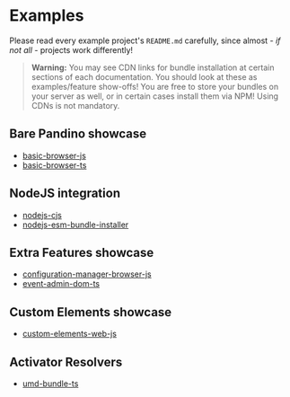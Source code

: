 # Examples

Please read every example project's `README.md` carefully, since almost _- if not all -_ projects work differently!

> **Warning:** You may see CDN links for bundle installation at certain sections of each documentation.
You should look at these as examples/feature show-offs! You are free to store your bundles on your server as well,
or in certain cases install them via NPM! Using CDNs is not mandatory.

## Bare Pandino showcase

- [basic-browser-js](./basic-browser-js)
- [basic-browser-ts](./basic-browser-ts)

## NodeJS integration

- [nodejs-cjs](./nodejs-cjs)
- [nodejs-esm-bundle-installer](./nodejs-esm-bundle-installer)
 
## Extra Features showcase

- [configuration-manager-browser-js](./configuration-manager-browser-js)
- [event-admin-dom-ts](./event-admin-dom-ts)

## Custom Elements showcase

- [custom-elements-web-js](./custom-elements-web-js)

## Activator Resolvers

- [umd-bundle-ts](./umd-bundle-ts)
